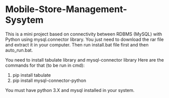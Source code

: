 # Mobile-Store-Management-Sysytem
This is a mini project based on connectivity between RDBMS (MySQL) with Python using mysql.connector library.
You just need to download the rar file and extract it in your computer.
Then run install.bat file first and then auto_run.bat.

You need to install tabulate library and mysql-connector library
Here are the commands for that (to be run in cmd):

1. pip install tabulate
2. pip install mysql-connector-python

You must have python 3.X and mysql installed in your system.

